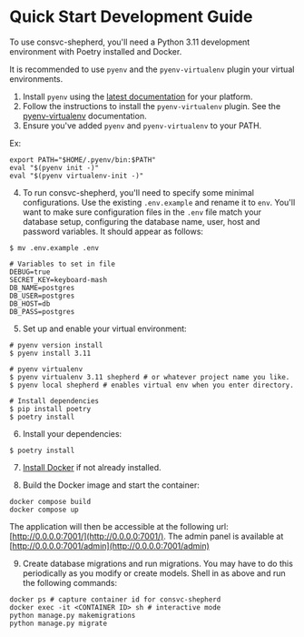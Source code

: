# Quick Start Development Guide

To use consvc-shepherd, you'll need a Python 3.11 development environment with Poetry installed and Docker.

It is recommended to use `pyenv` and the `pyenv-virtualenv` plugin your virtual environments.
1. Install `pyenv` using the [latest documentation](https://github.com/pyenv/pyenv#installation) for your platform.
2. Follow the instructions to install the `pyenv-virtualenv` plugin.
See the [pyenv-virtualenv](https://github.com/pyenv/pyenv-virtualenv) documentation.
3. Ensure you've added `pyenv` and `pyenv-virtualenv` to your PATH.

Ex:
```shell
export PATH="$HOME/.pyenv/bin:$PATH"
eval "$(pyenv init -)"
eval "$(pyenv virtualenv-init -)"
```

4. To run consvc-shepherd, you'll need to specify some minimal configurations.
Use the existing `.env.example` and rename it to `env`.
You'll want to make sure configuration files in the `.env` file match your database setup, configuring the database name, user, host and password variables.
It should appear as follows:

```shell
$ mv .env.example .env

# Variables to set in file
DEBUG=true
SECRET_KEY=keyboard-mash
DB_NAME=postgres
DB_USER=postgres
DB_HOST=db
DB_PASS=postgres
```

5. Set up and enable your virtual environment:

```shell
# pyenv version install
$ pyenv install 3.11

# pyenv virtualenv
$ pyenv virtualenv 3.11 shepherd # or whatever project name you like.
$ pyenv local shepherd # enables virtual env when you enter directory. 

# Install dependencies
$ pip install poetry
$ poetry install
```

6. Install your dependencies:
```shell
$ poetry install
```

7. [Install Docker](https://docs.docker.com/engine/install/) if not already installed.

8. Build the Docker image and start the container:
```shell
docker compose build
docker compose up
```

The application will then be accessible at the following url: [http://0.0.0.0:7001/](http://0.0.0.0:7001/). The admin panel is available at [http://0.0.0.0:7001/admin](http://0.0.0.0:7001/admin)

9. Create database migrations and run migrations. 
You may have to do this periodically as you modify or create models. Shell in as above and run the following commands:
``` shell
docker ps # capture container id for consvc-shepherd
docker exec -it <CONTAINER ID> sh # interactive mode
python manage.py makemigrations 
python manage.py migrate 
```